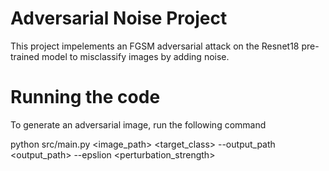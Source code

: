 # Adversarial Noise Project

This project impelements an FGSM adversarial attack on the Resnet18 pre-trained model to misclassify images by adding noise.

# Running the code
To generate an adversarial image, run the following command

python src/main.py <image_path> <target_class> --output_path <output_path> --epslion <perturbation_strength>
